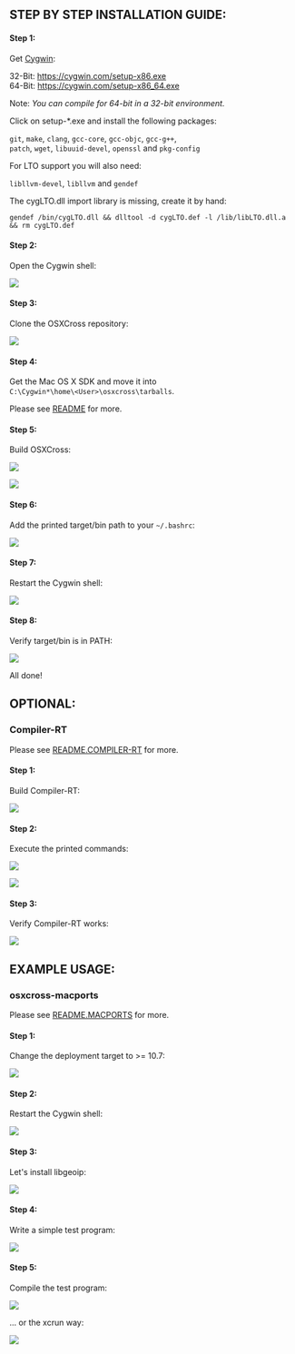 ## STEP BY STEP INSTALLATION GUIDE: ##

#### Step 1: ####

Get [Cygwin](https://cygwin.com):

32-Bit: https://cygwin.com/setup-x86.exe  
64-Bit: https://cygwin.com/setup-x86_64.exe

Note: *You can compile for 64-bit in a 32-bit environment.*

Click on setup-*.exe and install the following packages:

`git`, `make`, `clang`, `gcc-core`, `gcc-objc`, `gcc-g++`,  
`patch`, `wget`, `libuuid-devel`, `openssl` and `pkg-config`

For LTO support you will also need:

`libllvm-devel`, `libllvm` and `gendef`

The cygLTO.dll import library is missing, create it by hand:

`gendef /bin/cygLTO.dll && dlltool -d cygLTO.def -l /lib/libLTO.dll.a && rm cygLTO.def`

#### Step 2: ####

Open the Cygwin shell:

![](images/cygwin/osxcross/2.png)

#### Step 3: ####

Clone the OSXCross repository:

![](images/cygwin/osxcross/3.png)

#### Step 4: ####

Get the Mac OS X SDK and move it into  
`C:\Cygwin*\home\<User>\osxcross\tarballs`.

Please see [README](README.md) for more.

#### Step 5: ####

Build OSXCross:

![](images/cygwin/osxcross/5_1.png)

![](images/cygwin/osxcross/5_2.png)

#### Step 6: ####

Add the printed target/bin path to your `~/.bashrc`:

![](images/cygwin/osxcross/6.png)

#### Step 7: ####

Restart the Cygwin shell:

![](images/cygwin/osxcross/7.png)

#### Step 8: ####

Verify target/bin is in PATH:

![](images/cygwin/osxcross/8.png)

All done!

## OPTIONAL: ##

### Compiler-RT ###

Please see [README.COMPILER-RT](README.COMPILER-RT.md) for more.

#### Step 1: ####

Build Compiler-RT:

![](images/cygwin/compiler-rt/1.png)

#### Step 2: ####

Execute the printed commands:

![](images/cygwin/compiler-rt/2.png)

![](images/cygwin/compiler-rt/3.png)

#### Step 3: ####

Verify Compiler-RT works:

![](images/cygwin/compiler-rt/4.png)

## EXAMPLE USAGE: ###

### osxcross-macports ###

Please see [README.MACPORTS](README.MACPORTS.md) for more.

#### Step 1: ####

Change the deployment target to >= 10.7:

![](images/cygwin/macports/1.png)

#### Step 2: ####

Restart the Cygwin shell:

![](images/cygwin/macports/2.png)

#### Step 3: ####

Let's install libgeoip:

![](images/cygwin/macports/3.png)

#### Step 4: ####

Write a simple test program:

![](images/cygwin/macports/4.png)

#### Step 5: ####

Compile the test program:

![](images/cygwin/macports/5.png)

... or the xcrun way:

![](images/cygwin/macports/6.png)
